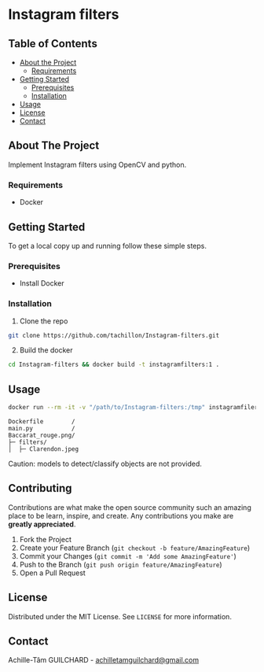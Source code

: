 # Instagram filters

<!-- TABLE OF CONTENTS -->
## Table of Contents

* [About the Project](#about-the-project)
  * [Requirements](#built-with)
* [Getting Started](#getting-started)
  * [Prerequisites](#prerequisites)
  * [Installation](#installation)
* [Usage](#usage)
* [License](#license)
* [Contact](#contact)

<!-- ABOUT THE PROJECT -->
## About The Project
Implement Instagram filters using OpenCV and python.

### Requirements
* Docker

<!-- GETTING STARTED -->
## Getting Started

To get a local copy up and running follow these simple steps.

### Prerequisites

* Install Docker

### Installation
 
1. Clone the repo
```sh
git clone https://github.com/tachillon/Instagram-filters.git
```
2. Build the docker
```sh
cd Instagram-filters && docker build -t instagramfilters:1 .
```
<!-- USAGE EXAMPLES -->
## Usage
```sh
docker run --rm -it -v "/path/to/Instagram-filters:/tmp" instagramfilers:1 python3 /tmp/main.py --imgpath "/tmp/Baccarat_rouge.png" --filter "Clarendon"
```
```
Dockerfile        /
main.py           /
Baccarat_rouge.png/
├─ filters/
│  ├─ Clarendon.jpeg
```
Caution: models to detect/classify objects are not provided. 

<!-- CONTRIBUTING -->
## Contributing

Contributions are what make the open source community such an amazing place to be learn, inspire, and create. Any contributions you make are **greatly appreciated**.

1. Fork the Project
2. Create your Feature Branch (`git checkout -b feature/AmazingFeature`)
3. Commit your Changes (`git commit -m 'Add some AmazingFeature'`)
4. Push to the Branch (`git push origin feature/AmazingFeature`)
5. Open a Pull Request

<!-- LICENSE -->
## License

Distributed under the MIT License. See `LICENSE` for more information.

<!-- CONTACT -->
## Contact

Achille-Tâm GUILCHARD - achilletamguilchard@gmail.com